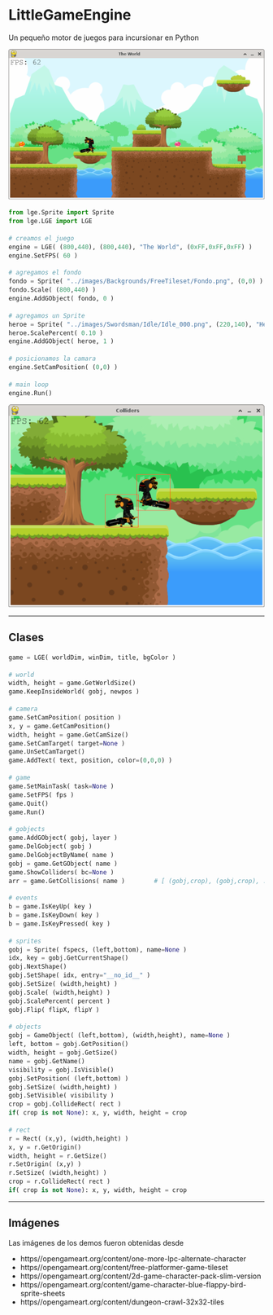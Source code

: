 # LittleGameEngine
Un pequeño motor de juegos para incursionar en Python

![](images/world.png)

```python
from lge.Sprite import Sprite
from lge.LGE import LGE

# creamos el juego
engine = LGE( (800,440), (800,440), "The World", (0xFF,0xFF,0xFF) )
engine.SetFPS( 60 )

# agregamos el fondo
fondo = Sprite( "../images/Backgrounds/FreeTileset/Fondo.png", (0,0) )
fondo.Scale( (800,440) )
engine.AddGObject( fondo, 0 )

# agregamos un Sprite
heroe = Sprite( "../images/Swordsman/Idle/Idle_000.png", (220,140), "Heroe" )
heroe.ScalePercent( 0.10 )
engine.AddGObject( heroe, 1 )

# posicionamos la camara
engine.SetCamPosition( (0,0) )

# main loop
engine.Run()
```

![](images/collisions.png)


---
## Clases
```python
game = LGE( worldDim, winDim, title, bgColor )

# world
width, height = game.GetWorldSize()
game.KeepInsideWorld( gobj, newpos )

# camera
game.SetCamPosition( position )
x, y = game.GetCamPosition()
width, height = game.GetCamSize()
game.SetCamTarget( target=None )
game.UnSetCamTarget()
game.AddText( text, position, color=(0,0,0) )

# game
game.SetMainTask( task=None )
game.SetFPS( fps )
game.Quit()
game.Run()

# gobjects
game.AddGObject( gobj, layer )
game.DelGobject( gobj )
game.DelGobjectByName( name )
gobj = game.GetGObject( name )
game.ShowColliders( bc=None )
arr = game.GetCollisions( name )        # [ (gobj,crop), (gobj,crop), ...]

# events
b = game.IsKeyUp( key )
b = game.IsKeyDown( key )
b = game.IsKeyPressed( key )

# sprites
gobj = Sprite( fspecs, (left,bottom), name=None )
idx, key = gobj.GetCurrentShape()
gobj.NextShape()
gobj.SetShape( idx, entry="__no_id__" )
gobj.SetSize( (width,height) )
gobj.Scale( (width,height) )
gobj.ScalePercent( percent )
gobj.Flip( flipX, flipY )

# objects
gobj = GameObject( (left,bottom), (width,height), name=None )
left, bottom = gobj.GetPosition()
width, height = gobj.GetSize()
name = gobj.GetName()
visibility = gobj.IsVisible()
gobj.SetPosition( (left,bottom) )
gobj.SetSize( (width,height) )
gobj.SetVisible( visibility )
crop = gobj.CollideRect( rect )
if( crop is not None): x, y, width, height = crop

# rect
r = Rect( (x,y), (width,height) )
x, y = r.GetOrigin()
width, height = r.GetSize()
r.SetOrigin( (x,y) )
r.SetSize( (width,height) )
crop = r.CollideRect( rect )
if( crop is not None): x, y, width, height = crop

```

---
## Imágenes

Las imágenes de los demos fueron obtenidas desde
- https//opengameart.org/content/one-more-lpc-alternate-character
- https//opengameart.org/content/free-platformer-game-tileset
- https//opengameart.org/content/2d-game-character-pack-slim-version
- https//opengameart.org/content/game-character-blue-flappy-bird-sprite-sheets
- https//opengameart.org/content/dungeon-crawl-32x32-tiles
